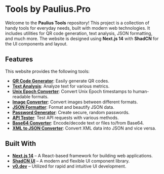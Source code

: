 # Tools by Paulius.Pro

Welcome to the **Paulius Tools** repository! This project is a collection of handy tools for everyday needs, built with modern web technologies. It includes utilities for QR code generation, text analysis, JSON formatting, and much more. The website is designed using **Next.js 14** with **ShadCN** for the UI components and layout.


## Features

This website provides the following tools:

- **[QR Code Generator](https://tools.paulius.pro/qr-code)**: Easily generate QR codes.
- **[Text Analysis](https://tools.paulius.pro/text-analysis)**: Analyze text for various metrics.
- **[Unix Epoch Converter](https://tools.paulius.pro/unix-epoch-converter)**: Convert Unix Epoch timestamps to human-readable formats.
- **[Image Converter](https://tools.paulius.pro/image-converter)**: Convert images between different formats.
- **[JSON Formatter](https://tools.paulius.pro/json-formatter)**: Format and beautify JSON data.
- **[Password Generator](https://tools.paulius.pro/password-generator)**: Create secure, random passwords.
- **[API Tester](https://tools.paulius.pro/api-tester)**: Test API requests with various methods.
- **[Base64 Converter](https://tools.paulius.pro/base64)**: Encode/decode text or files to/from Base64.
- **[XML to JSON Converter](https://tools.paulius.pro/xml-json-converter)**: Convert XML data into JSON and vice versa.

## Built With

- **[Next.js 14](https://nextjs.org/)** – A React-based framework for building web applications.
- **[ShadCN UI](https://shadcn.dev/)** – A modern and flexible UI component library.
- **[v0.dev](https://v0.dev/)** – Utilized for rapid and intuitive UI development.
